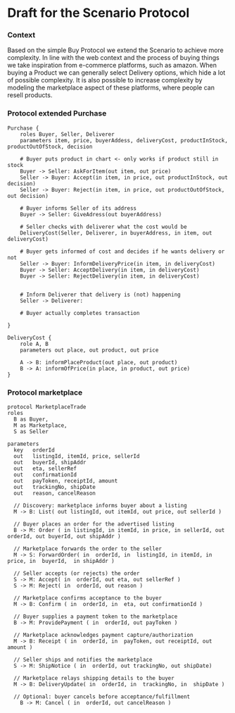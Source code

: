 # Draft for the Scenario Protocol

### Context

Based on the simple Buy Protocol we extend the Scenario to achieve more complexity.
In line with the web context and the process of buying things we take inspiration from e-commerce platforms, such as amazon.
When buying a Product we can generally select Delivery options, which hide a lot of possible complexity.
It is also possible to increase complexity by modeling the marketplace aspect of these platforms, where people can resell products.

### Protocol extended Purchase

```
Purchase {
    roles Buyer, Seller, Deliverer
    parameters item, price, buyerAddess, deliveryCost, productInStock, productOutOfStock, decision

    # Buyer puts product in chart <- only works if product still in stock
    Buyer -> Seller: AskForItem(out item, out price)
    Seller -> Buyer: Accept(in item, in price, out productInStock, out decision)
    Seller -> Buyer: Reject(in item, in price, out productOutOfStock, out decision)

    # Buyer informs Seller of its address
    Buyer -> Seller: GiveAdress(out buyerAddress)

    # Seller checks with deliverer what the cost would be
    DeliveryCost(Seller, Deliverer, in buyerAddress, in item, out deliveryCost)

    # Buyer gets informed of cost and decides if he wants delivery or not
    Seller -> Buyer: InformDeliveryPrice(in item, in deliveryCost)
    Buyer -> Seller: AcceptDelivery(in item, in deliveryCost)
    Buyer -> Seller: RejectDelivery(in item, in deliveryCost)


    # Inform Deliverer that delivery is (not) happening
    Seller -> Deliverer:

    # Buyer actually completes transaction

}
```

```
DeliveryCost {
    role A, B
    parameters out place, out product, out price

    A -> B: informPlaceProduct(out place, out product)
    B -> A: informOfPrice(in place, in product, out price)
}
```

### Protocol marketplace

```
protocol MarketplaceTrade
roles
  B as Buyer,
  M as Marketplace,
  S as Seller

parameters
  key   orderId
  out   listingId, itemId, price, sellerId
  out   buyerId, shipAddr
  out   eta, sellerRef
  out   confirmationId
  out   payToken, receiptId, amount
  out   trackingNo, shipDate
  out   reason, cancelReason

  // Discovery: marketplace informs buyer about a listing
  M -> B: List( out listingId, out itemId, out price, out sellerId )

  // Buyer places an order for the advertised listing
  B -> M: Order ( in listingId, in itemId, in price, in sellerId, out orderId, out buyerId, out shipAddr )

  // Marketplace forwards the order to the seller
  M -> S: ForwardOrder( in  orderId, in  listingId, in itemId, in price, in  buyerId,  in shipAddr )

  // Seller accepts (or rejects) the order
  S -> M: Accept( in  orderId, out eta, out sellerRef )
  S -> M: Reject( in  orderId, out reason )

  // Marketplace confirms acceptance to the buyer
  M -> B: Confirm ( in  orderId, in  eta, out confirmationId )

  // Buyer supplies a payment token to the marketplace
  B -> M: ProvidePayment ( in  orderId, out payToken )

  // Marketplace acknowledges payment capture/authorization
  M -> B: Receipt ( in  orderId, in  payToken, out receiptId, out amount )

  // Seller ships and notifies the marketplace
  S -> M: ShipNotice ( in  orderId, out trackingNo, out shipDate)

  // Marketplace relays shipping details to the buyer
  M -> B: DeliveryUpdate( in  orderId, in  trackingNo, in  shipDate )

  // Optional: buyer cancels before acceptance/fulfillment
    B -> M: Cancel ( in  orderId, out cancelReason )
```
